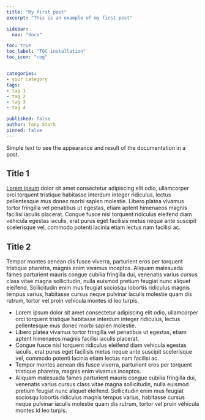 ```yaml
---
title: "My first post"
excerpt: "This is an example of my first post"

sidebar:
  nav: "docs"

toc: true
toc_label: "TOC installation"
toc_icon: "cog"


categories:
- your category
tags:
- tag 1
- tag 2
- tag 3
- tag 4

published: false
author: Tony Stark
pinned: false
---
```


Simple text to see the appearance and result of the documentation in a post.

## Title 1

[Lorem ipsum](https://getlorem.com/es/) dolor sit amet consectetur adipiscing elit odio, ullamcorper orci torquent tristique habitasse interdum integer ridiculus, lectus pellentesque mus donec morbi sapien molestie. Libero platea vivamus tortor fringilla vel penatibus ut egestas, etiam aptent himenaeos magnis facilisi iaculis placerat. Congue fusce nisl torquent ridiculus eleifend diam vehicula egestas iaculis, erat purus eget facilisis metus neque ante suscipit scelerisque vel, commodo potenti lacinia etiam lectus nam facilisi ac.


## Title 2

Tempor montes aenean dis fusce viverra, parturient eros per torquent tristique pharetra, magnis enim vivamus inceptos. Aliquam malesuada fames parturient mauris congue cubilia fringilla dui, venenatis varius cursus class vitae magna sollicitudin, nulla euismod pretium feugiat nunc aliquet eleifend. Sollicitudin enim mus feugiat sociosqu lobortis ridiculus magnis tempus varius, habitasse cursus neque pulvinar iaculis molestie quam dis rutrum, tortor vel proin vehicula montes id leo turpis.

- Lorem ipsum dolor sit amet consectetur adipiscing elit odio, ullamcorper orci torquent tristique habitasse interdum integer ridiculus, lectus pellentesque mus donec morbi sapien molestie. 
- Libero platea vivamus tortor fringilla vel penatibus ut egestas, etiam aptent himenaeos magnis facilisi iaculis placerat.
- Congue fusce nisl torquent ridiculus eleifend diam vehicula egestas iaculis, erat purus eget facilisis metus neque ante suscipit scelerisque vel, commodo potenti lacinia etiam lectus nam facilisi ac.
- Tempor montes aenean dis fusce viverra, parturient eros per torquent tristique pharetra, magnis enim vivamus inceptos.
- Aliquam malesuada fames parturient mauris congue cubilia fringilla dui, venenatis varius cursus class vitae magna sollicitudin, nulla euismod pretium feugiat nunc aliquet eleifend. Sollicitudin enim mus feugiat sociosqu lobortis ridiculus magnis tempus varius, habitasse cursus neque pulvinar iaculis molestie quam dis rutrum, tortor vel proin vehicula montes id leo turpis.
